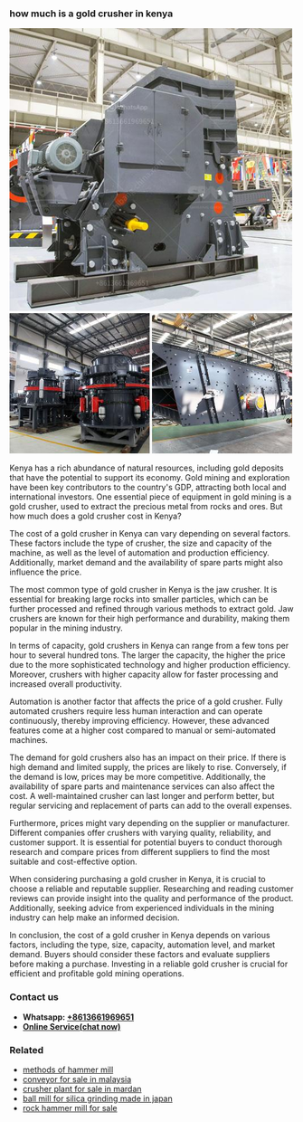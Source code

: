 <h3>how much is a gold crusher in kenya</h3><img src='1702953310.jpg' alt=''><p>Kenya has a rich abundance of natural resources, including gold deposits that have the potential to support its economy. Gold mining and exploration have been key contributors to the country's GDP, attracting both local and international investors. One essential piece of equipment in gold mining is a gold crusher, used to extract the precious metal from rocks and ores. But how much does a gold crusher cost in Kenya?</p><p>The cost of a gold crusher in Kenya can vary depending on several factors. These factors include the type of crusher, the size and capacity of the machine, as well as the level of automation and production efficiency. Additionally, market demand and the availability of spare parts might also influence the price.</p><p>The most common type of gold crusher in Kenya is the jaw crusher. It is essential for breaking large rocks into smaller particles, which can be further processed and refined through various methods to extract gold. Jaw crushers are known for their high performance and durability, making them popular in the mining industry.</p><p>In terms of capacity, gold crushers in Kenya can range from a few tons per hour to several hundred tons. The larger the capacity, the higher the price due to the more sophisticated technology and higher production efficiency. Moreover, crushers with higher capacity allow for faster processing and increased overall productivity.</p><p>Automation is another factor that affects the price of a gold crusher. Fully automated crushers require less human interaction and can operate continuously, thereby improving efficiency. However, these advanced features come at a higher cost compared to manual or semi-automated machines.</p><p>The demand for gold crushers also has an impact on their price. If there is high demand and limited supply, the prices are likely to rise. Conversely, if the demand is low, prices may be more competitive. Additionally, the availability of spare parts and maintenance services can also affect the cost. A well-maintained crusher can last longer and perform better, but regular servicing and replacement of parts can add to the overall expenses.</p><p>Furthermore, prices might vary depending on the supplier or manufacturer. Different companies offer crushers with varying quality, reliability, and customer support. It is essential for potential buyers to conduct thorough research and compare prices from different suppliers to find the most suitable and cost-effective option.</p><p>When considering purchasing a gold crusher in Kenya, it is crucial to choose a reliable and reputable supplier. Researching and reading customer reviews can provide insight into the quality and performance of the product. Additionally, seeking advice from experienced individuals in the mining industry can help make an informed decision.</p><p>In conclusion, the cost of a gold crusher in Kenya depends on various factors, including the type, size, capacity, automation level, and market demand. Buyers should consider these factors and evaluate suppliers before making a purchase. Investing in a reliable gold crusher is crucial for efficient and profitable gold mining operations.</p><h3>Contact us</h3><ul><li><strong>Whatsapp:&nbsp;<a href="https://wa.me/8613661969651">+8613661969651</a></strong></li><li><a href="https://swt.shibang-china.com/?git&amp;zhl&amp;how much is a gold crusher in kenya"><strong>Online Service(chat now)</strong></a></li></ul><h3>Related</h3><ul><li><a href='methods of hammer mill.md'>methods of hammer mill</a></li><li><a href='conveyor for sale in malaysia.md'>conveyor for sale in malaysia</a></li><li><a href='crusher plant for sale in mardan.md'>crusher plant for sale in mardan</a></li><li><a href='ball mill for silica grinding made in japan.md'>ball mill for silica grinding made in japan</a></li><li><a href='rock hammer mill for sale.md'>rock hammer mill for sale</a></li></ul>
